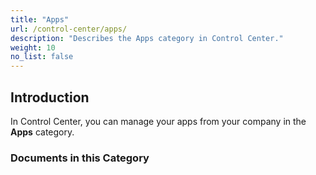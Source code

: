 ```yaml
---
title: "Apps"
url: /control-center/apps/
description: "Describes the Apps category in Control Center."
weight: 10
no_list: false 
---
```


## Introduction

In Control Center, you can manage your apps from your company in the **Apps** category.

### Documents in this Category